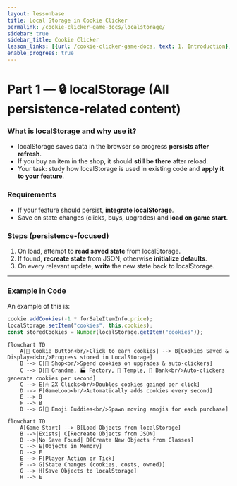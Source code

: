 ```yaml
---
layout: lessonbase
title: Local Storage in Cookie Clicker
permalink: /cookie-clicker-game-docs/localstorage/
sidebar: true
sidebar_title: Cookie Clicker
lesson_links: [{url: /cookie-clicker-game-docs, text: 1. Introduction}, {url: /cookie-clicker-game-docs/oop, text: 2. OOP}, {url: /cookie-clicker-game-docs/class-architecture, text: 3. Classes}, {url: /cookie-clicker-game-docs/localstorage, text: 4. Localstorage}]
enable_progress: true
---
```


# Part 1 — 🔒 localStorage (All persistence-related content)

### What is localStorage and why use it?
- localStorage saves data in the browser so progress **persists after refresh**.
- If you buy an item in the shop, it should **still be there** after reload.
- Your task: study how localStorage is used in existing code and **apply it to your feature**.

### Requirements
- If your feature should persist, **integrate localStorage**.
- Save on state changes (clicks, buys, upgrades) and **load on game start**.

### Steps (persistence-focused)
1. On load, attempt to **read saved state** from localStorage.
2. If found, **recreate state** from JSON; otherwise **initialize defaults**.
3. On every relevant update, **write** the new state back to localStorage.

---

### Example in Code

An example of this is:

```js
cookie.addCookies(-1 * forSaleItemInfo.price);
localStorage.setItem("cookies", this.cookies);
const storedCookies = Number(localStorage.getItem("cookies"));
```

```mermaid
flowchart TD
    A[🍪 Cookie Button<br/>Click to earn cookies] --> B[Cookies Saved & Displayed<br/>Progress stored in LocalStorage]
    B --> C[🛒 Shop<br/>Spend cookies on upgrades & auto-clickers]
    C --> D[👵 Grandma, 🏭 Factory, 🥭 Temple, 🏦 Bank<br/>Auto-clickers generate cookies per second]
    C --> E[🖱 2X Clicks<br/>Doubles cookies gained per click]
    D --> F[GameLoop<br/>Automatically adds cookies every second]
    E --> B
    F --> B
    D --> G[🎉 Emoji Buddies<br/>Spawn moving emojis for each purchase]
```

```mermaid
flowchart TD
    A[Game Start] --> B[Load Objects from localStorage]
    B -->|Exists| C[Recreate Objects from JSON]
    B -->|No Save Found| D[Create New Objects from Classes]
    C --> E[Objects in Memory]
    D --> E
    E --> F[Player Action or Tick]
    F --> G[State Changes (cookies, costs, owned)]
    G --> H[Save Objects to localStorage]
    H --> E
```

